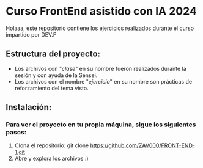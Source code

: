 # Curso FrontEnd asistido con IA 2024

Holaaa, este repositorio contiene los ejercicios realizados durante el curso impartido por DEV.F

## Estructura del proyecto:
- Los archivos con "*clase*" en su nombre fueron realizados durante la sesión y con ayuda de la Sensei.
- Los archivos con el nombre "*ejercicio*" en su nombre son prácticas de reforzamiento del tema visto.

## Instalación:
### Para ver el proyecto en tu propia máquina, sigue los siguientes pasos:
1. Clona el repositorio:
          git clone https://github.com/ZAV000/FRONT-END-1.git
2. Abre y explora los archivos :)

   
